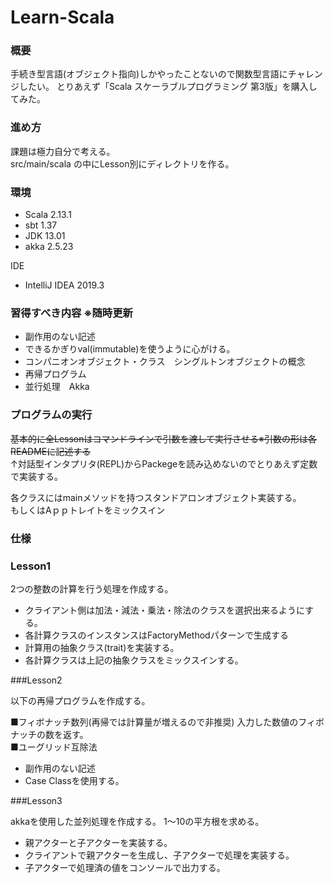 # Learn-Scala


### 概要
手続き型言語(オブジェクト指向)しかやったことないので関数型言語にチャレンジしたい。
とりあえず「Scala スケーラブルプログラミング 第3版」を購入してみた。


### 進め方
課題は極力自分で考える。  
src/main/scala の中にLesson別にディレクトリを作る。


### 環境
+ Scala 2.13.1
+ sbt 1.37
+ JDK 13.01
+ akka 2.5.23

IDE
+ IntelliJ IDEA 2019.3


### 習得すべき内容 ※随時更新
+ 副作用のない記述
+ できるかぎりval(immutable)を使うように心がける。
+ コンパニオンオブジェクト・クラス　シングルトンオブジェクトの概念
+ 再帰プログラム
+ 並行処理　Akka


### プログラムの実行
~~基本的に全Lessonはコマンドラインで引数を渡して実行させる※引数の形は各READMEに記述する~~  
↑対話型インタプリタ(REPL)からPackegeを読み込めないのでとりあえず定数で実装する。

各クラスにはmainメソッドを持つスタンドアロンオブジェクト実装する。　　  
もしくはAｐｐトレイトをミックスイン

### 仕様

### Lesson1
2つの整数の計算を行う処理を作成する。  
+ クライアント側は加法・減法・乗法・除法のクラスを選択出来るようにする。  
+ 各計算クラスのインスタンスはFactoryMethodパターンで生成する  
+ 計算用の抽象クラス(trait)を実装する。  
+ 各計算クラスは上記の抽象クラスをミックスインする。  


###Lesson2

以下の再帰プログラムを作成する。  

■フィボナッチ数列(再帰では計算量が増えるので非推奨)  入力した数値のフィボナッチの数を返す。  
■ユーグリッド互除法

+ 副作用のない記述
+ Case Classを使用する。

###Lesson3

akkaを使用した並列処理を作成する。 1～10の平方根を求める。
+ 親アクターと子アクターを実装する。  
+ クライアントで親アクターを生成し、子アクターで処理を実装する。  
+ 子アクターで処理済の値をコンソールで出力する。
　
